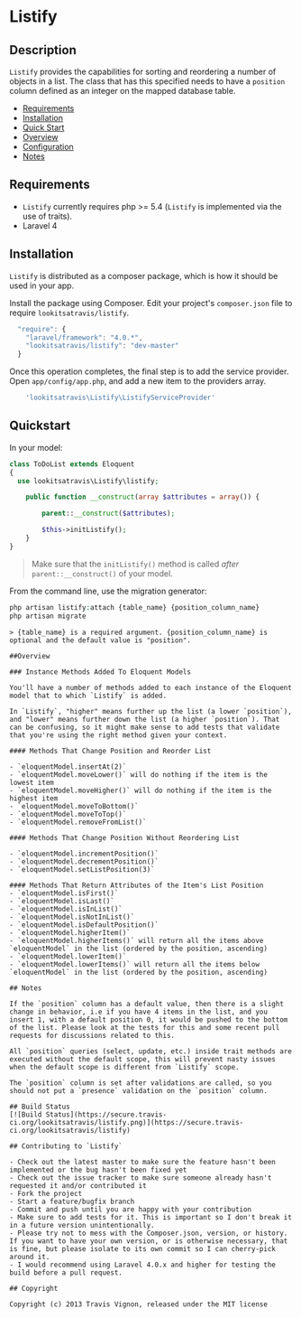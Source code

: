 # Listify

## Description

`Listify` provides the capabilities for sorting and reordering a number of objects in a list. The class that has this specified needs to have a `position` column defined as an integer on the mapped database table.

* [Requirements](#requirements)
* [Installation](#installation)
* [Quick Start](#quickstart)
* [Overview](#overview)
* [Configuration](#configuration)
* [Notes](#notes)

## Requirements
* `Listify` currently requires php >= 5.4 (`Listify` is implemented via the use of traits).
* Laravel 4

## Installation
`Listify` is distributed as a composer package, which is how it should be used in your app.

Install the package using Composer.  Edit your project's `composer.json` file to require `lookitsatravis/listify`.

```js
  "require": {
    "laravel/framework": "4.0.*",
    "lookitsatravis/listify": "dev-master"
  }  
```

Once this operation completes, the final step is to add the service provider. Open `app/config/app.php`, and add a new item to the providers array.

```php
    'lookitsatravis\Listify\ListifyServiceProvider' 
```

## Quickstart

In your model:

```php
class ToDoList extends Eloquent
{
  use lookitsatravis\Listify\listify;

    public function __construct(array $attributes = array()) {

        parent::__construct($attributes);

        $this->initListify();
    }
}
```

> Make sure that the `initListify()` method is called *after* `parent::__construct()` of your model.

From the command line, use the migration generator:

```php
php artisan listify:attach {table_name} {position_column_name}
php artisan migrate
```
```
> {table_name} is a required argument. {position_column_name} is optional and the default value is "position".

##Overview

### Instance Methods Added To Eloquent Models

You'll have a number of methods added to each instance of the Eloquent model that to which `Listify` is added. 

In `Listify`, "higher" means further up the list (a lower `position`), and "lower" means further down the list (a higher `position`). That can be confusing, so it might make sense to add tests that validate that you're using the right method given your context.

#### Methods That Change Position and Reorder List

- `eloquentModel.insertAt(2)`
- `eloquentModel.moveLower()` will do nothing if the item is the lowest item
- `eloquentModel.moveHigher()` will do nothing if the item is the highest item
- `eloquentModel.moveToBottom()`
- `eloquentModel.moveToTop()`
- `eloquentModel.removeFromList()`

#### Methods That Change Position Without Reordering List

- `eloquentModel.incrementPosition()`
- `eloquentModel.decrementPosition()`
- `eloquentModel.setListPosition(3)`

#### Methods That Return Attributes of the Item's List Position
- `eloquentModel.isFirst()`
- `eloquentModel.isLast()`
- `eloquentModel.isInList()`
- `eloquentModel.isNotInList()`
- `eloquentModel.isDefaultPosition()`
- `eloquentModel.higherItem()`
- `eloquentModel.higherItems()` will return all the items above `eloquentModel` in the list (ordered by the position, ascending)
- `eloquentModel.lowerItem()`
- `eloquentModel.lowerItems()` will return all the items below `eloquentModel` in the list (ordered by the position, ascending)

## Notes

If the `position` column has a default value, then there is a slight change in behavior, i.e if you have 4 items in the list, and you insert 1, with a default position 0, it would be pushed to the bottom of the list. Please look at the tests for this and some recent pull requests for discussions related to this.

All `position` queries (select, update, etc.) inside trait methods are executed without the default scope, this will prevent nasty issues when the default scope is different from `Listify` scope.

The `position` column is set after validations are called, so you should not put a `presence` validation on the `position` column.

## Build Status
[![Build Status](https://secure.travis-ci.org/lookitsatravis/listify.png)](https://secure.travis-ci.org/lookitsatravis/listify)

## Contributing to `Listify`
 
- Check out the latest master to make sure the feature hasn't been implemented or the bug hasn't been fixed yet
- Check out the issue tracker to make sure someone already hasn't requested it and/or contributed it
- Fork the project
- Start a feature/bugfix branch
- Commit and push until you are happy with your contribution
- Make sure to add tests for it. This is important so I don't break it in a future version unintentionally.
- Please try not to mess with the Composer.json, version, or history. If you want to have your own version, or is otherwise necessary, that is fine, but please isolate to its own commit so I can cherry-pick around it.
- I would recommend using Laravel 4.0.x and higher for testing the build before a pull request.

## Copyright

Copyright (c) 2013 Travis Vignon, released under the MIT license